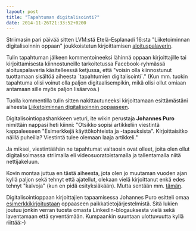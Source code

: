 ```yaml
---
layout: post
title: "Tapahtuman digitalisointi?"
date: 2014-11-26T21:33:52+0200
---
```


Striimasin pari päivää sitten LVM:stä Etelä-Esplanadi 16:sta "Liiketoiminnan digitalisoinnin oppaan" joukkoistetun kirjoittamisen [aloituspalaverin](https://new.livestream.com/ITstriimIT/bisnesdigiopas).

Tulin tapahtuman jälkeen kommentoineeksi lähinnä oppaan kirjoittajille tai kirjoittamisesta kiinnostuneille tarkoitetussa Facebook-ryhmässä aloituspalaveria käsitelleessä ketjussa, että "voisin olla kiinnostunut tuottamaan sisältöä aiheesta ´tapahtumien digitalisointi´." (Kun mm. tuokin tapahtuma olisi voinut olla paljon digitaalisempikin, mikä olisi ollut omiaan antamaan sille myös paljon lisäarvoa.)<!--more-->

Tuolla kommentilla tulin sitten nakittautuneeksi kirjoittamaan esittämästäni aiheesta [Liiketoiminnan digitalisoinnin oppaaseen](http://www.itewiki.fi/opas/).

Digitalisointiopashankkeen veturi, ite wikin perustaja **Johannes Puro** nimittäin nappasi heti kiinni: "Otsikko sopisi artikkeliin viestintä kappaleeseen "Esimerkkejä käyttökohteista ja -tapauksista". Kirjoittaisitko näillä puheilla? Viestintä tulee olemaan laaja artikkeli."

Ja miksei, viestintäähän ne tapahtumat valtaosin ovat olleet, joita olen ollut digitalisoimassa striimalla eli videosuoratoistamalla ja tallentamalla niitä nettijakeluun.

Kovin montaa juttua en tästä aiheesta, jota olen jo muutaman vuoden ajan kyllä paljon sekä tehnyt että ajatellut, olekaan vielä kirjoittanut enkä edes tehnyt "kalvoja" (kun en pidä esityksiäkään). Mutta sentään mm. [tämän](https://www.linkedin.com/pulse/article/20140614153249-74772--seminaarille-satoja-seuraajia-ilmaiseksi).

Digitalisointioppaan kirjoittajien tapaamisessa Johannes Puro esitteli omaa [esimerkkikirjoitustaan](http://www.itewiki.fi/opas/paikkatietojarjestelmat-gis-karttapalvelut-location-intelligence/) oppaaseen paikkatietojärjestelmistä. Sitä lukien joutuu jonkin verran tuosta omasta LinkedIn-blogauksesta vielä sekä laventamaan että syventämään. Kumpaankin suuntaan ulottuvuutta kyllä riittää:-) 